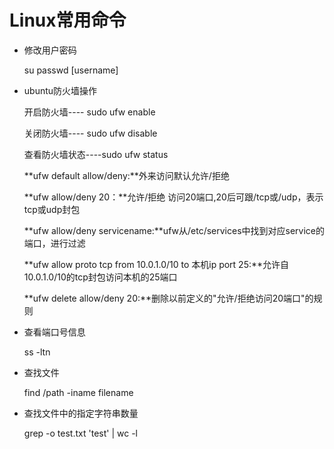 # Linux常用命令

- 修改用户密码

  su passwd [username]

- ubuntu防火墙操作

  开启防火墙---- sudo ufw enable

  关闭防火墙---- sudo ufw disable

  查看防火墙状态----sudo ufw status

  **ufw default allow/deny:**外来访问默认允许/拒绝

  **ufw allow/deny 20：**允许/拒绝 访问20端口,20后可跟/tcp或/udp，表示tcp或udp封包

  **ufw allow/deny servicename:**ufw从/etc/services中找到对应service的端口，进行过滤

  **ufw allow proto tcp from 10.0.1.0/10 to 本机ip port 25:**允许自10.0.1.0/10的tcp封包访问本机的25端口

  **ufw delete allow/deny 20:**删除以前定义的"允许/拒绝访问20端口"的规则

- 查看端口号信息

  ss -ltn
  
- 查找文件

  find /path -iname filename

- 查找文件中的指定字符串数量

  grep -o test.txt 'test' | wc -l